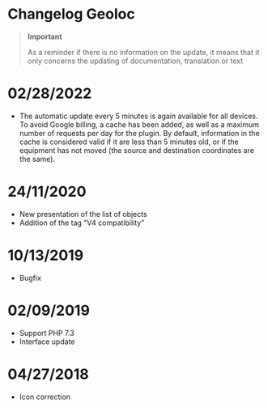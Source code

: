# Changelog Geoloc

>**Important**
>
>As a reminder if there is no information on the update, it means that it only concerns the updating of documentation, translation or text

# 02/28/2022
 - The automatic update every 5 minutes is again available for all devices.
   To avoid Google billing, a cache has been added, as well as a maximum number of requests per
   day for the plugin. By default, information in the cache is considered valid if it
   are less than 5 minutes old, or if the equipment has not moved (the source and destination coordinates
   are the same).  

# 24/11/2020

- New presentation of the list of objects
- Addition of the tag "V4 compatibility"

# 10/13/2019

- Bugfix

# 02/09/2019

- Support PHP 7.3
- Interface update

# 04/27/2018

- Icon correction

